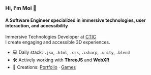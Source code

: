 ### Hi, I’m Moi 👋

#### A Software Engineer specialized in immersive technologies, user interaction, and accessibility

Immersive Technologies Developer at [CTIC](https://github.com/fundacionctic)  
I create engaging and accessible 3D experiences.  

- 💻 Daily stack: `.jsx`, `.html`, `.css`, `.csharp`, `.unity`, `.blend`
- 🛠 Actively working with **ThreeJS** and **WebXR**  
- 🔮 Creations: [Portfolio](https://moemmia.github.io) · [Games](https://moemm.itch.io)  
